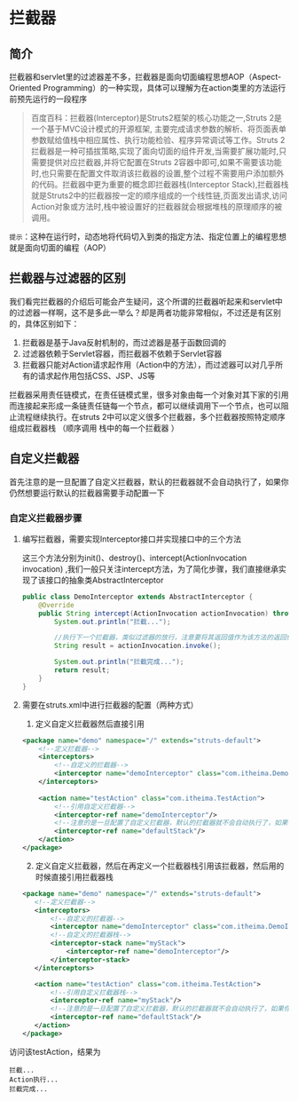 # 拦截器

## 简介

拦截器和servlet里的过滤器差不多，拦截器是面向切面编程思想AOP（Aspect-Oriented Programming）的一种实现，具体可以理解为在action类里的方法运行前预先运行的一段程序

> 百度百科：拦截器(Interceptor)是Struts2框架的核心功能之一,Struts 2是一个基于MVC设计模式的开源框架, 主要完成请求参数的解析、将页面表单参数赋给值栈中相应属性、执行功能检验、程序异常调试等工作。Struts 2拦截器是一种可插拔策略,实现了面向切面的组件开发,当需要扩展功能时,只需要提供对应拦截器,并将它配置在Struts 2容器中即可,如果不需要该功能时,也只需要在配置文件取消该拦截器的设置,整个过程不需要用户添加额外的代码。拦截器中更为重要的概念即拦截器栈(Interceptor Stack),拦截器栈就是Struts2中的拦截器按一定的顺序组成的一个线性链,页面发出请求,访问Action对象或方法时,栈中被设置好的拦截器就会根据堆栈的原理顺序的被调用。

`提示`：这种在运行时，动态地将代码切入到类的指定方法、指定位置上的编程思想就是面向切面的编程（AOP）

## 拦截器与过滤器的区别

我们看完拦截器的介绍后可能会产生疑问，这个所谓的拦截器听起来和servlet中的过滤器一样啊，这不是多此一举么？却是两者功能非常相似，不过还是有区别的，具体区别如下：

1. 拦截器是基于Java反射机制的，而过滤器是基于函数回调的
2. 过滤器依赖于Servlet容器，而拦截器不依赖于Servlet容器 
3. 拦截器只能对Action请求起作用（Action中的方法），而过滤器可以对几乎所有的请求起作用包括CSS、JSP、JS等

拦截器采用责任链模式，在责任链模式里，很多对象由每一个对象对其下家的引用而连接起来形成一条链责任链每一个节点，都可以继续调用下一个节点，也可以阻止流程继续执行。在struts 2中可以定义很多个拦截器，多个拦截器按照特定顺序组成拦截器栈 （顺序调用 栈中的每一个拦截器 ）

## 自定义拦截器

首先注意的是一旦配置了自定义拦截器，默认的拦截器就不会自动执行了，如果你仍然想要运行默认的拦截器需要手动配置一下

### 自定义拦截器步骤

1. 编写拦截器，需要实现Interceptor接口并实现接口中的三个方法

   这三个方法分别为init()、destroy()、intercept(ActionInvocation invocation) ,我们一般只关注intercept方法，为了简化步骤，我们直接继承实现了该接口的抽象类AbstractInterceptor

   ```java
   public class DemoInterceptor extends AbstractInterceptor {
       @Override
       public String intercept(ActionInvocation actionInvocation) throws Exception {
           System.out.println("拦截...");
   
           //执行下一个拦截器，类似过滤器的放行，注意要将其返回值作为该方法的返回值
           String result = actionInvocation.invoke();
   
           System.out.println("拦截完成...");
           return result;
       }
   }
   ```

2. 需要在struts.xml中进行拦截器的配置（两种方式）

   1. 定义自定义拦截器然后直接引用

   ```xml
   <package name="demo" namespace="/" extends="struts-default">
       <!--定义拦截器-->
       <interceptors>
           <!--自定义的拦截器-->
           <interceptor name="demoInterceptor" class="com.itheima.DemoInterceptor"/>
       </interceptors>	
       
       <action name="testAction" class="com.itheima.TestAction">
           <!--引用自定义拦截器-->
           <interceptor-ref name="demoInterceptor"/>
           <!--注意的是一旦配置了自定义拦截器，默认的拦截器就不会自动执行了，如果你仍然想要运行默认的拦截器需要手动配置一下-->
           <interceptor-ref name="defaultStack"/>
       </action>
   </package>
   ```

   2. 定义自定义拦截器，然后在再定义一个拦截器栈引用该拦截器，然后用的时候直接引用拦截器栈

    ```xml
   <package name="demo" namespace="/" extends="struts-default">
       <!--定义拦截器-->
       <interceptors>
           <!--自定义的拦截器-->
           <interceptor name="demoInterceptor" class="com.itheima.DemoInterceptor"/>
           <!--自定义的拦截器栈-->
           <interceptor-stack name="myStack">
               <interceptor-ref name="demoInterceptor"/>
           </interceptor-stack>
       </interceptors>
   
       <action name="testAction" class="com.itheima.TestAction">
           <!--引用自定义拦截器栈-->
           <interceptor-ref name="myStack"/>
           <!--注意的是一旦配置了自定义拦截器，默认的拦截器就不会自动执行了，如果你仍然想要运行默认的拦截器需要手动配置一下-->
           <interceptor-ref name="defaultStack"/>
       </action>
   </package>
    ```

访问该testAction，结果为

```
拦截...
Action执行...
拦截完成...
```

